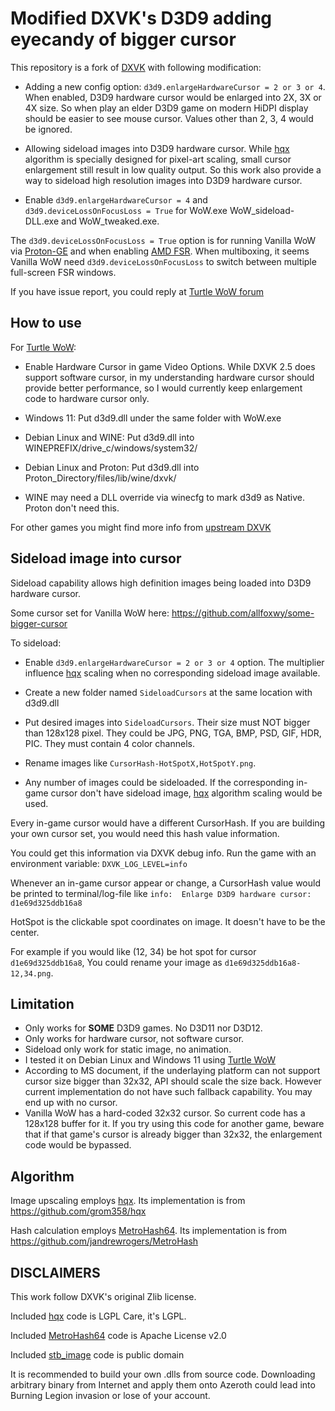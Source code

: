 # Modified DXVK's D3D9 adding eyecandy of bigger cursor

This repository is a fork of [DXVK](https://github.com/doitsujin/dxvk/) with following modification:

- Adding a new config option: `d3d9.enlargeHardwareCursor = 2 or 3 or 4`. When enabled, D3D9 hardware cursor would be enlarged into 2X, 3X or 4X size. So when play an elder D3D9 game on modern HiDPI display should be easier to see mouse cursor. Values other than 2, 3, 4 would be ignored.

- Allowing sideload images into D3D9 hardware cursor. While [hqx](https://en.wikipedia.org/wiki/Hqx) algorithm is specially designed for pixel-art scaling, small cursor enlargement still result in low quality output. So this work also provide a way to sideload high resolution images into D3D9 hardware cursor.

- Enable `d3d9.enlargeHardwareCursor = 4` and `d3d9.deviceLossOnFocusLoss = True` for WoW.exe WoW_sideload-DLL.exe and WoW_tweaked.exe. 

The `d3d9.deviceLossOnFocusLoss = True` option is for running Vanilla WoW via [Proton-GE](https://github.com/GloriousEggroll/proton-ge-custom) and when enabling [AMD FSR](https://www.amd.com/en/products/graphics/technologies/fidelityfx/super-resolution.html). When multiboxing, it seems Vanilla WoW need `d3d9.deviceLossOnFocusLoss` to switch between multiple full-screen FSR windows.

If you have issue report, you could reply at [Turtle WoW forum](https://forum.turtle-wow.org/viewtopic.php?t=12997)



## How to use

For [Turtle WoW](https://turtle-wow.org/):

- Enable Hardware Cursor in game Video Options. While DXVK 2.5 does support software cursor, in my understanding hardware cursor should provide better performance, so I would currently keep enlargement code to hardware cursor only.

- Windows 11: Put d3d9.dll under the same folder with WoW.exe

- Debian Linux and WINE: Put d3d9.dll into WINEPREFIX/drive_c/windows/system32/

- Debian Linux and Proton: Put d3d9.dll into Proton_Directory/files/lib/wine/dxvk/

- WINE may need a DLL override via winecfg to mark d3d9 as Native. Proton don't need this.

For other games you might find more info from [upstream DXVK](https://github.com/doitsujin/dxvk/)



## Sideload image into cursor

Sideload capability allows high definition images being loaded into D3D9 hardware cursor.

Some cursor set for Vanilla WoW here: https://github.com/allfoxwy/some-bigger-cursor

To sideload:
- Enable `d3d9.enlargeHardwareCursor = 2 or 3 or 4` option. The multiplier influence [hqx](https://en.wikipedia.org/wiki/Hqx) scaling when no corresponding sideload image available.

- Create a new folder named `SideloadCursors` at the same location with d3d9.dll

- Put desired images into `SideloadCursors`. Their size must NOT bigger than 128x128 pixel. They could be JPG, PNG, TGA, BMP, PSD, GIF, HDR, PIC. They must contain 4 color channels.

- Rename images like `CursorHash-HotSpotX,HotSpotY.png`.

- Any number of images could be sideloaded. If the corresponding in-game cursor don't have sideload image, [hqx](https://en.wikipedia.org/wiki/Hqx) algorithm scaling would be used.


Every in-game cursor would have a different CursorHash. If you are building your own cursor set, you would need this hash value information.

You could get this information via DXVK debug info. Run the game with an environment variable: `DXVK_LOG_LEVEL=info`

Whenever an in-game cursor appear or change, a CursorHash value would be printed to terminal/log-file like 
`info:  Enlarge D3D9 hardware cursor: d1e69d325ddb16a8`

HotSpot is the clickable spot coordinates on image. It doesn't have to be the center.

For example if you would like (12, 34) be hot spot for cursor `d1e69d325ddb16a8`,
You could rename your image as `d1e69d325ddb16a8-12,34.png`.



## Limitation

- Only works for **SOME** D3D9 games. No D3D11 nor D3D12.
- Only works for hardware cursor, not software cursor.
- Sideload only work for static image, no animation.
- I tested it on Debian Linux and Windows 11 using [Turtle WoW](https://turtle-wow.org/)
- According to MS document, if the underlaying platform can not support cursor size bigger than 32x32, API should scale the size back. However current implementation do not have such fallback capability. You may end up with no cursor.
- Vanilla WoW has a hard-coded 32x32 cursor. So current code has a 128x128 buffer for it. If you try using this code for another game, beware that if that game's cursor is already bigger than 32x32, the enlargement code would be bypassed.



## Algorithm

Image upscaling employs [hqx](https://en.wikipedia.org/wiki/Hqx). Its implementation is from https://github.com/grom358/hqx

Hash calculation employs [MetroHash64](http://www.jandrewrogers.com/2015/05/27/metrohash/). Its implementation is from https://github.com/jandrewrogers/MetroHash

## DISCLAIMERS

This work follow DXVK's original Zlib license.

Included [hqx](https://en.wikipedia.org/wiki/Hqx) code is LGPL
Care, it's LGPL.

Included [MetroHash64](http://www.jandrewrogers.com/2015/05/27/metrohash/) code is Apache License v2.0

Included [stb_image](https://github.com/nothings/stb) code is public domain

It is recommended to build your own .dlls from source code. Downloading arbitrary binary from Internet and apply them onto Azeroth could lead into Burning Legion invasion or lose of your account.



